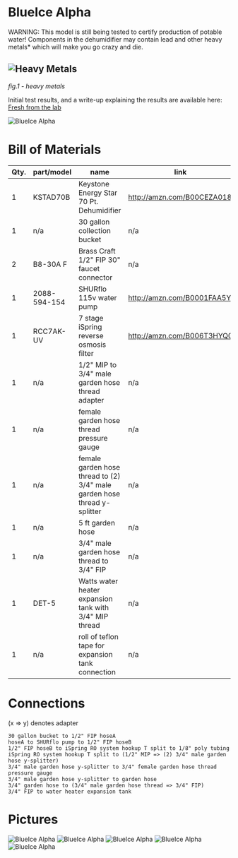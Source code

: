 # BlueIce Alpha
WARNING: This model is still being tested to certify production of potable water! Components in the dehumidifier may contain lead and other heavy metals\* which will make you go crazy and die.  

![Heavy Metals](https://i.imgur.com/Blm6RhC.gif "heavy metals")
------
*fig.1 - heavy metals*

Initial test results, and a write-up explaining the results are available here: [Fresh from the lab](https://openawg.github.io/2016/03/22/fresh-from-the-lab.html)

![BlueIce Alpha](images/IMG_9957.jpg "BlueIce Alpha prototype")

# Bill of Materials
|Qty.|part/model|name|link|
|---|---|---|---|
|1|KSTAD70B|Keystone Energy Star 70 Pt. Dehumidifier|http://amzn.com/B00CEZA018|
|1|n/a|30 gallon collection bucket|n/a|
|2|B8-30A F|Brass Craft 1/2" FIP 30" faucet connector|n/a|
|1|2088-594-154|SHURflo 115v water pump|http://amzn.com/B0001FAA5Y|
|1|RCC7AK-UV|7 stage iSpring reverse osmosis filter|http://amzn.com/B006T3HYQ0|
|1|n/a|1/2" MIP to 3/4" male garden hose thread adapter|n/a|
|1|n/a|female garden hose thread pressure gauge|n/a|
|1|n/a|female garden hose thread to (2) 3/4" male garden hose thread y-splitter|n/a|
|1|n/a|5 ft garden hose|n/a|
|1|n/a|3/4" male garden hose thread to 3/4" FIP|n/a|
|1|DET-5|Watts water heater expansion tank with 3/4" MIP thread|n/a|
|1|n/a|roll of teflon tape for expansion tank connection|n/a|

# Connections
(x => y) denotes adapter

```
30 gallon bucket to 1/2" FIP hoseA
hoseA to SHURflo pump to 1/2" FIP hoseB
1/2" FIP hoseB to iSpring RO system hookup T split to 1/8" poly tubing
iSpring RO system hookup T split to (1/2" MIP => (2) 3/4" male garden hose y-splitter)
3/4" male garden hose y-splitter to 3/4" female garden hose thread pressure gauge
3/4" male garden hose y-splitter to garden hose
3/4" garden hose to (3/4" male garden hose thread => 3/4" FIP)
3/4" FIP to water heater expansion tank
```

# Pictures
![BlueIce Alpha](images/IMG_0030.jpg)
![BlueIce Alpha](images/IMG_0032.jpg)
![BlueIce Alpha](images/IMG_0033.jpg)
![BlueIce Alpha](images/IMG_0034.jpg)
![BlueIce Alpha](images/IMG_9934.jpg)
